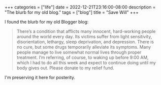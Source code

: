 +++
categories = ["life"]
date = 2022-12-21T23:16:00-08:00
description = "The blurb for my old blog."
tags = ["blog"]
title = "Save Will"
+++

I found the blurb for my old Blogger blog:

>There’s a condition that afflicts many innocent, hard-working people around the world every day. Its victims suffer from light sensitivity, disorientation, lethargy, sleep deprivation, and depression. There is no cure, but some drugs temporarily alleviate its symptoms. Many people manage to live somewhat normal lives through proper treatment. I’m referring, of course, to waking up before 9:00 AM, which I had to do all this week and expect to continue doing until my body gives out. Please donate to my relief fund.

I'm preserving it here for posterity.
